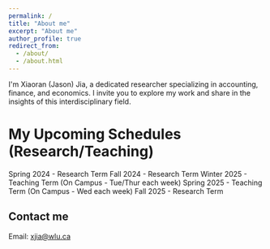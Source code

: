 ```yaml
---
permalink: /
title: "About me"
excerpt: "About me"
author_profile: true
redirect_from: 
  - /about/
  - /about.html
---
```


I'm Xiaoran (Jason) Jia, a dedicated researcher specializing in accounting, finance, and economics. I invite you to explore my work and share in the insights of this interdisciplinary field.

My Upcoming Schedules (Research/Teaching)
======
Spring 2024  - Research Term
Fall 2024    - Research Term
Winter 2025  - Teaching Term (On Campus - Tue/Thur each week)
Spring 2025  - Teaching Term (On Campus - Wed each week)
Fall 2025    - Research Term 

Contact me
------
Email: xjia@wlu.ca


